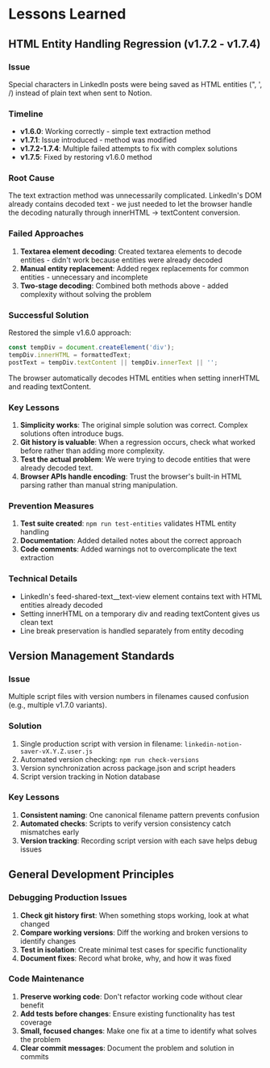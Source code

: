 # Lessons Learned

## HTML Entity Handling Regression (v1.7.2 - v1.7.4)

### Issue
Special characters in LinkedIn posts were being saved as HTML entities (&quot;, &#x27;, &#x2F;) instead of plain text when sent to Notion.

### Timeline
- **v1.6.0**: Working correctly - simple text extraction method
- **v1.7.1**: Issue introduced - method was modified
- **v1.7.2-1.7.4**: Multiple failed attempts to fix with complex solutions
- **v1.7.5**: Fixed by restoring v1.6.0 method

### Root Cause
The text extraction method was unnecessarily complicated. LinkedIn's DOM already contains decoded text - we just needed to let the browser handle the decoding naturally through innerHTML → textContent conversion.

### Failed Approaches
1. **Textarea element decoding**: Created textarea elements to decode entities - didn't work because entities were already decoded
2. **Manual entity replacement**: Added regex replacements for common entities - unnecessary and incomplete
3. **Two-stage decoding**: Combined both methods above - added complexity without solving the problem

### Successful Solution
Restored the simple v1.6.0 approach:
```javascript
const tempDiv = document.createElement('div');
tempDiv.innerHTML = formattedText;
postText = tempDiv.textContent || tempDiv.innerText || '';
```

The browser automatically decodes HTML entities when setting innerHTML and reading textContent.

### Key Lessons
1. **Simplicity works**: The original simple solution was correct. Complex solutions often introduce bugs.
2. **Git history is valuable**: When a regression occurs, check what worked before rather than adding more complexity.
3. **Test the actual problem**: We were trying to decode entities that were already decoded text.
4. **Browser APIs handle encoding**: Trust the browser's built-in HTML parsing rather than manual string manipulation.

### Prevention Measures
1. **Test suite created**: `npm run test-entities` validates HTML entity handling
2. **Documentation**: Added detailed notes about the correct approach
3. **Code comments**: Added warnings not to overcomplicate the text extraction

### Technical Details
- LinkedIn's feed-shared-text__text-view element contains text with HTML entities already decoded
- Setting innerHTML on a temporary div and reading textContent gives us clean text
- Line break preservation is handled separately from entity decoding

## Version Management Standards

### Issue
Multiple script files with version numbers in filenames caused confusion (e.g., multiple v1.7.0 variants).

### Solution
1. Single production script with version in filename: `linkedin-notion-saver-vX.Y.Z.user.js`
2. Automated version checking: `npm run check-versions`
3. Version synchronization across package.json and script headers
4. Script version tracking in Notion database

### Key Lessons
1. **Consistent naming**: One canonical filename pattern prevents confusion
2. **Automated checks**: Scripts to verify version consistency catch mismatches early
3. **Version tracking**: Recording script version with each save helps debug issues

## General Development Principles

### Debugging Production Issues
1. **Check git history first**: When something stops working, look at what changed
2. **Compare working versions**: Diff the working and broken versions to identify changes
3. **Test in isolation**: Create minimal test cases for specific functionality
4. **Document fixes**: Record what broke, why, and how it was fixed

### Code Maintenance
1. **Preserve working code**: Don't refactor working code without clear benefit
2. **Add tests before changes**: Ensure existing functionality has test coverage
3. **Small, focused changes**: Make one fix at a time to identify what solves the problem
4. **Clear commit messages**: Document the problem and solution in commits